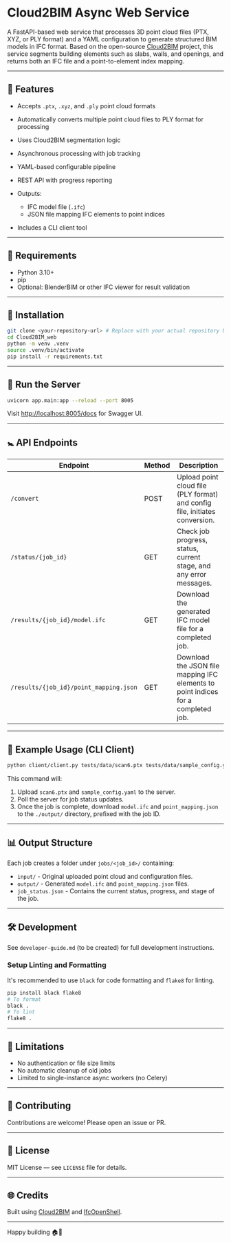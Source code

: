 # Cloud2BIM Async Web Service

A FastAPI-based web service that processes 3D point cloud files (PTX, XYZ, or PLY format) and a YAML configuration to generate structured BIM models in IFC format. Based on the open-source [Cloud2BIM](https://github.com/aronfothi/Cloud2BIM) project, this service segments building elements such as slabs, walls, and openings, and returns both an IFC file and a point-to-element index mapping.

---

## 🚀 Features

* Accepts `.ptx`, `.xyz`, and `.ply` point cloud formats
* Automatically converts multiple point cloud files to PLY format for processing
* Uses Cloud2BIM segmentation logic
* Asynchronous processing with job tracking
* YAML-based configurable pipeline
* REST API with progress reporting
* Outputs:

  * IFC model file (`.ifc`)
  * JSON file mapping IFC elements to point indices
* Includes a CLI client tool

---

## 🚪 Requirements

* Python 3.10+
* pip
* Optional: BlenderBIM or other IFC viewer for result validation

---

## 📂 Installation

```bash
git clone <your-repository-url> # Replace with your actual repository URL
cd Cloud2BIM_web
python -m venv .venv
source .venv/bin/activate
pip install -r requirements.txt
```

---

## 🚪 Run the Server

```bash
uvicorn app.main:app --reload --port 8005
```

Visit [http://localhost:8005/docs](http://localhost:8005/docs) for Swagger UI.

---

## 🚼 API Endpoints

| Endpoint                               | Method | Description                                                                 |
| -------------------------------------- | ------ | --------------------------------------------------------------------------- |
| `/convert`                             | POST   | Upload point cloud file (PLY format) and config file, initiates conversion. |
| `/status/{job_id}`                     | GET    | Check job progress, status, current stage, and any error messages.          |
| `/results/{job_id}/model.ifc`          | GET    | Download the generated IFC model file for a completed job.                  |
| `/results/{job_id}/point_mapping.json` | GET    | Download the JSON file mapping IFC elements to point indices for a completed job. |

---

## 💪 Example Usage (CLI Client)

```bash
python client/client.py tests/data/scan6.ptx tests/data/sample_config.yaml --server_url http://localhost:8005 --output_dir ./output
```

This command will:
1. Upload `scan6.ptx` and `sample_config.yaml` to the server.
2. Poll the server for job status updates.
3. Once the job is complete, download `model.ifc` and `point_mapping.json` to the `./output/` directory, prefixed with the job ID.

---

## 📊 Output Structure

Each job creates a folder under `jobs/<job_id>/` containing:

* `input/`  - Original uploaded point cloud and configuration files.
* `output/` - Generated `model.ifc` and `point_mapping.json` files.
* `job_status.json` - Contains the current status, progress, and stage of the job.

---

## 🛠️ Development

See `developer-guide.md` (to be created) for full development instructions.

### Setup Linting and Formatting

It's recommended to use `black` for code formatting and `flake8` for linting.

```bash
pip install black flake8
# To format
black .
# To lint
flake8 .
```

---

## 🚫 Limitations

* No authentication or file size limits
* No automatic cleanup of old jobs
* Limited to single-instance async workers (no Celery)

---

## 🚪 Contributing

Contributions are welcome! Please open an issue or PR.

---

## 📑 License

MIT License — see `LICENSE` file for details.

---

## 🌐 Credits

Built using [Cloud2BIM](https://github.com/aronfothi/Cloud2BIM) and [IfcOpenShell](http://ifcopenshell.org/).

---

Happy building 🏠🚀
